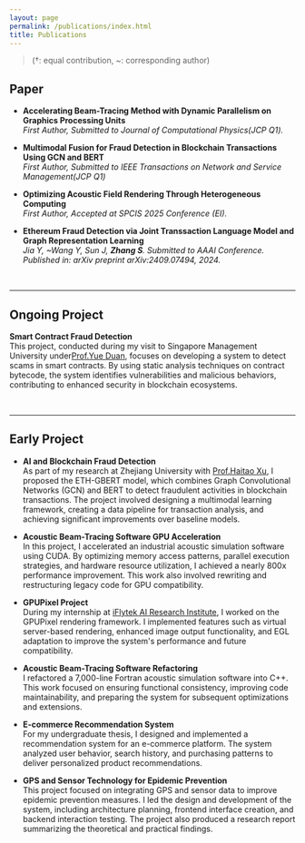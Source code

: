 ```yaml
---
layout: page
permalink: /publications/index.html
title: Publications
---
```


> (†: equal contribution, ~: corresponding author)

## Paper

- **Accelerating Beam-Tracing Method with Dynamic Parallelism on Graphics Processing Units**  
   *First Author, Submitted to Journal of Computational Physics(JCP Q1).*

- **Multimodal Fusion for Fraud Detection in Blockchain Transactions Using GCN and BERT**  
   *First Author, Submitted to IEEE Transactions on Network and Service Management(JCP Q1)*

- **Optimizing Acoustic Field Rendering Through Heterogeneous Computing**  
   *First Author, Accepted at SPCIS 2025 Conference (EI).*

- **Ethereum Fraud Detection via Joint Transsaction Language Model and Graph Representation Learning**  
   *Jia Y, ~Wang Y, Sun J, **Zhang S**. Submitted to AAAI Conference.*  
   *Published in: arXiv preprint arXiv:2409.07494, 2024.*

<br>

---

## Ongoing Project

  **Smart Contract Fraud Detection**  
   This project, conducted during my visit to Singapore Management University under[Prof.Yue Duan](https://yueduan.github.io/index.html), focuses on developing a system to detect scams in smart contracts. By using static analysis techniques on contract bytecode, the system identifies vulnerabilities and malicious behaviors, contributing to enhanced security in blockchain ecosystems.


<br>


---

## Early Project

- **AI and Blockchain Fraud Detection**  
   As part of my research at Zhejiang University with  [Prof.Haitao Xu](https://person.zju.edu.cn/en/haitaoxu), I proposed the ETH-GBERT model, which combines Graph Convolutional Networks (GCN) and BERT to detect fraudulent activities in blockchain transactions. The project involved designing a multimodal learning framework, creating a data pipeline for transaction analysis, and achieving significant improvements over baseline models.

- **Acoustic Beam-Tracing Software GPU Acceleration**  
   In this project, I accelerated an industrial acoustic simulation software using CUDA. By optimizing memory access patterns, parallel execution strategies, and hardware resource utilization, I achieved a nearly 800x performance improvement. This work also involved rewriting and restructuring legacy code for GPU compatibility.

- **GPUPixel Project**  
   During my internship at [iFlytek AI Research Institute](https://www.iflytek.com/en), I worked on the GPUPixel rendering framework. I implemented features such as virtual server-based rendering, enhanced image output functionality, and EGL adaptation to improve the system's performance and future compatibility.

- **Acoustic Beam-Tracing Software Refactoring**  
   I refactored a 7,000-line Fortran acoustic simulation software into C++. This work focused on ensuring functional consistency, improving code maintainability, and preparing the system for subsequent optimizations and extensions.

- **E-commerce Recommendation System**  
   For my undergraduate thesis, I designed and implemented a recommendation system for an e-commerce platform. The system analyzed user behavior, search history, and purchasing patterns to deliver personalized product recommendations. 

- **GPS and Sensor Technology for Epidemic Prevention**  
   This project focused on integrating GPS and sensor data to improve epidemic prevention measures. I led the design and development of the system, including architecture planning, frontend interface creation, and backend interaction testing. The project also produced a research report summarizing the theoretical and practical findings.

<br>

